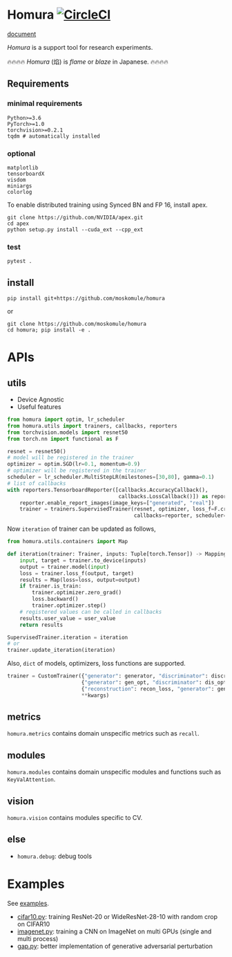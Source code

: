 # Homura [![CircleCI](https://circleci.com/gh/moskomule/homura/tree/master.svg?style=svg)](https://circleci.com/gh/moskomule/homura/tree/master)

[document](https://moskomule.github.io/homura)

*Homura* is a support tool for research experiments.

🔥🔥🔥🔥 *Homura* (焰) is *flame* or *blaze* in Japanese. 🔥🔥🔥🔥

## Requirements

### minimal requirements

```
Python>=3.6
PyTorch>=1.0
torchvision>=0.2.1
tqdm # automatically installed
```

### optional

```
matplotlib
tensorboardX
visdom
miniargs
colorlog
```

To enable distributed training using Synced BN and FP 16, install apex.

```
git clone https://github.com/NVIDIA/apex.git
cd apex
python setup.py install --cuda_ext --cpp_ext
```

### test

```
pytest .
```

## install

```console
pip install git+https://github.com/moskomule/homura
```

or

```console
git clone https://github.com/moskomule/homura
cd homura; pip install -e .
```


# APIs

## utils

* Device Agnostic
* Useful features

```python
from homura import optim, lr_scheduler
from homura.utils import trainers, callbacks, reporters
from torchvision.models import resnet50
from torch.nn import functional as F

resnet = resnet50()
# model will be registered in the trainer
optimizer = optim.SGD(lr=0.1, momentum=0.9)
# optimizer will be registered in the trainer
scheduler = lr_scheduler.MultiStepLR(milestones=[30,80], gamma=0.1)
# list of callbacks
with reporters.TensorboardReporter([callbacks.AccuracyCallback(), 
                                    callbacks.LossCallback()]) as reporter:
    reporter.enable_report_images(image_keys=["generated", "real"])
    trainer = trainers.SupervisedTrainer(resnet, optimizer, loss_f=F.cross_entropy, 
                                         callbacks=reporter, scheduler=scheduler)
```

Now `iteration` of trainer can be updated as follows,

```python
from homura.utils.containers import Map

def iteration(trainer: Trainer, inputs: Tuple[torch.Tensor]) -> Mapping[torch.Tensor]:
    input, target = trainer.to_device(inputs)
    output = trainer.model(input)
    loss = trainer.loss_f(output, target)
    results = Map(loss=loss, output=output)
    if trainer.is_train:
        trainer.optimizer.zero_grad()
        loss.backward()
        trainer.optimizer.step()
    # registered values can be called in callbacks
    results.user_value = user_value
    return results

SupervisedTrainer.iteration = iteration
# or   
trainer.update_iteration(iteration) 
```

Also, `dict` of models, optimizers, loss functions are supported.

```python
trainer = CustomTrainer({"generator": generator, "discriminator": discriminator},
                        {"generator": gen_opt, "discriminator": dis_opt},
                        {"reconstruction": recon_loss, "generator": gen_loss},
                        **kwargs)
```

## metrics

`homura.metrics` contains domain unspecific metrics such as `recall`.

## modules

`homura.modules` contains domain unspecific modules and functions such as `KeyValAttention`.

## vision

`homura.vision` contains modules specific to CV.


## else

* `homura.debug`: debug tools

# Examples

See [examples](examples).

* [cifar10.py](examples/cifar10.py): training ResNet-20 or WideResNet-28-10 with random crop on CIFAR10
* [imagenet.py](examples/imagenet.py): training a CNN on ImageNet on multi GPUs (single and     multi process)
* [gap.py](examples/gap.py): better implementation of generative adversarial perturbation